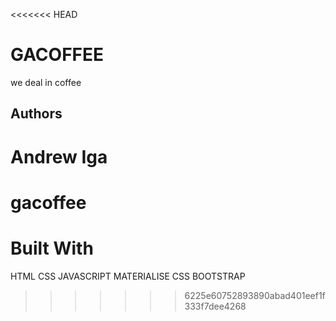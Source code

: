 <<<<<<< HEAD
# GACOFFEE
we deal in coffee 
## Authors
Andrew Iga
=======
# gacoffee

# Built With
HTML CSS JAVASCRIPT MATERIALISE CSS BOOTSTRAP
>>>>>>> 6225e60752893890abad401eef1f333f7dee4268
